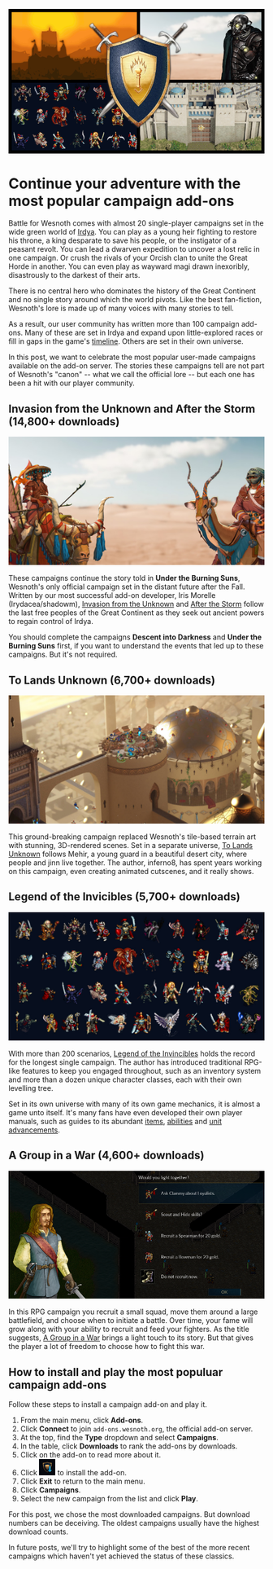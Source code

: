 ![](./featured-image.png)

# Continue your adventure with the most popular campaign add-ons

Battle for Wesnoth comes with almost 20 single-player campaigns set in the wide green world of [Irdya](https://wiki.wesnoth.org/Geography_of_wesnoth). You can play as a young heir fighting to restore his throne, a king desparate to save his people, or the instigator of a peasant revolt. You can lead a dwarven expedition to uncover a lost relic in one campaign. Or crush the rivals of your Orcish clan to unite the Great Horde in another. You can even play as wayward magi drawn inexoribly, disastrously to the darkest of their arts.

There is no central hero who dominates the history of the Great Continent and no single story around which the world pivots. Like the best fan-fiction, Wesnoth's lore is made up of many voices with many stories to tell.

As a result, our user community has written more than 100 campaign add-ons. Many of these are set in Irdya and expand upon little-explored races or fill in gaps in the game's [timeline](https://wiki.wesnoth.org/Timeline_of_Wesnoth). Others are set in their own universe.

In this post, we want to celebrate the most popular user-made campaigns available on the add-on server. The stories these campaigns tell are not part of Wesnoth's "canon" -- what we call the official lore -- but each one has been a hit with our player community.


## Invasion from the Unknown and After the Storm (14,800+ downloads)

![](./after-the-storm.jpg)

These campaigns continue the story told in **Under the Burning Suns**, Wesnoth's only official campaign set in the distant future after the Fall. Written by our most successful add-on developer, Iris Morelle (Irydacea/shadowm), [Invasion from the Unknown](https://r.wesnoth.org/t43309) and [After the Storm](https://r.wesnoth.org/t32091) follow the last free peoples of the Great Continent as they seek out ancient powers to regain control of Irdya.

You should complete the campaigns **Descent into Darkness** and **Under the Burning Suns** first, if you want to understand the events that led up to these campaigns. But it's not required.


## To Lands Unknown (6,700+ downloads)

![](./to-lands-unknown.jpg)

This ground-breaking campaign replaced Wesnoth's tile-based terrain art with stunning, 3D-rendered scenes. Set in a separate universe, [To Lands Unknown](https://r.wesnoth.org/t31799) follows Mehir, a young guard in a beautiful desert city, where people and jinn live together. The author, inferno8, has spent years working on this campaign, even creating animated cutscenes, and it really shows.


## Legend of the Invicibles (5,700+ downloads)

![](./legend-of-the-invincibles.jpg)

With more than 200 scenarios, [Legend of the Invincibles](https://r.wesnoth.org/t32384) holds the record for the longest single campaign. The author has introduced traditional RPG-like features to keep you engaged throughout, such as an inventory system and more than a dozen unique character classes, each with their own levelling tree.

Set in its own universe with many of its own game mechanics, it is almost a game unto itself. It's many fans have even developed their own player manuals, such as guides to its abundant [items](https://wiki.wesnoth.org/LotI_Items), [abilities](https://wiki.wesnoth.org/LotI_Abilities) and [unit advancements](https://wiki.wesnoth.org/LotI_Unit_Advancements).



## A Group in a War (4,600+ downloads)

![](./a-group-in-a-war.png)

In this RPG campaign you recruit a small squad, move them around a large battlefield, and choose when to initiate a battle. Over time, your fame will grow along with your ability to recruit and feed your fighters. As the title suggests, [A Group in a War](https://r.wesnoth.org/t41451) brings a light touch to its story. But that gives the player a lot of freedom to choose how to fight this war.

## How to install and play the most populuar campaign add-ons

Follow these steps to install a campaign add-on and play it.

1. From the main menu, click **Add-ons**.
2. Click **Connect** to join `add-ons.wesnoth.org`, the official add-on server.
3. At the top, find the **Type** dropdown and select **Campaigns**.
4. In the table, click **Downloads** to rank the add-ons by downloads.
7. Click on the add-on to read more about it.
8. Click ![](../../../resources/addon-download-icon-small.png) to install the add-on.
9. Click **Exit** to return to the main menu.
10. Click **Campaigns**.
11. Select the new campaign from the list and click **Play**.

For this post, we chose the most downloaded campaigns. But download numbers can be deceiving. The oldest campaigns usually have the highest download counts.

In future posts, we'll try to highlight some of the best of the more recent campaigns which haven't yet achieved the status of these classics.